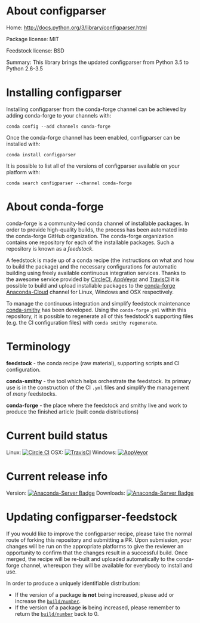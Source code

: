 About configparser
==================

Home: http://docs.python.org/3/library/configparser.html

Package license: MIT

Feedstock license: BSD

Summary: This library brings the updated configparser from Python 3.5 to Python 2.6-3.5



Installing configparser
=======================

Installing configparser from the conda-forge channel can be achieved by adding conda-forge to your channels with:

```
conda config --add channels conda-forge
```

Once the conda-forge channel has been enabled, configparser can be installed with:

```
conda install configparser
```

It is possible to list all of the versions of configparser available on your platform with:

```
conda search configparser --channel conda-forge
```


About conda-forge
=================

conda-forge is a community-led conda channel of installable packages.
In order to provide high-quality builds, the process has been automated into the
conda-forge GitHub organization. The conda-forge organization contains one repository 
for each of the installable packages. Such a repository is known as a *feedstock*.

A feedstock is made up of a conda recipe (the instructions on what and how to build
the package) and the necessary configurations for automatic building using freely
available continuous integration services. Thanks to the awesome service provided by
[CircleCI](https://circleci.com/), [AppVeyor](http://www.appveyor.com/)
and [TravisCI](https://travis-ci.org/) it is possible to build and upload installable
packages to the [conda-forge](https://anaconda.org/conda-forge)
[Anaconda-Cloud](http://docs.anaconda.org/) channel for Linux, Windows and OSX respectively.

To manage the continuous integration and simplify feedstock maintenance
[conda-smithy](http://github.com/conda-forge/conda-smithy) has been developed.
Using the ``conda-forge.yml`` within this repository, it is possible to regenerate all of
this feedstock's supporting files (e.g. the CI configuration files) with ``conda smithy regenerate``.


Terminology
===========

**feedstock** - the conda recipe (raw material), supporting scripts and CI configuration.

**conda-smithy** - the tool which helps orchestrate the feedstock.
                   Its primary use is in the construction of the CI ``.yml`` files
                   and simplify the management of *many* feedstocks.

**conda-forge** - the place where the feedstock and smithy live and work to
                  produce the finished article (built conda distributions)

Current build status
====================
Linux: [![Circle CI](https://circleci.com/gh/conda-forge/configparser-feedstock.svg?style=svg)](https://circleci.com/gh/conda-forge/configparser-feedstock)
OSX: [![TravisCI](https://travis-ci.org/conda-forge/configparser-feedstock.svg?branch=master)](https://travis-ci.org/conda-forge/configparser-feedstock) 
Windows: [![AppVeyor](https://ci.appveyor.com/api/projects/status/github/conda-forge/configparser-feedstock?svg=True)](https://ci.appveyor.com/project/conda-forge/configparser-feedstock/branch/master)

Current release info
====================
Version: [![Anaconda-Server Badge](https://anaconda.org/conda-forge/configparser/badges/version.svg)](https://anaconda.org/conda-forge/configparser)
Downloads: [![Anaconda-Server Badge](https://anaconda.org/conda-forge/configparser/badges/downloads.svg)](https://anaconda.org/conda-forge/configparser)


Updating configparser-feedstock
===============================

If you would like to improve the configparser recipe, please take the normal
route of forking this repository and submitting a PR. Upon submission, your changes will
be run on the appropriate platforms to give the reviewer an opportunity to confirm that the
changes result in a successful build. Once merged, the recipe will be re-built and uploaded
automatically to the conda-forge channel, whereupon they will be available for everybody to
install and use.

In order to produce a uniquely identifiable distribution:
 * If the version of a package **is not** being increased, please add or increase
   the [``build/number``](http://conda.pydata.org/docs/building/meta-yaml.html#build-number-and-string). 
 * If the version of a package **is** being increased, please remember to return
   the [``build/number``](http://conda.pydata.org/docs/building/meta-yaml.html#build-number-and-string)
   back to 0.
